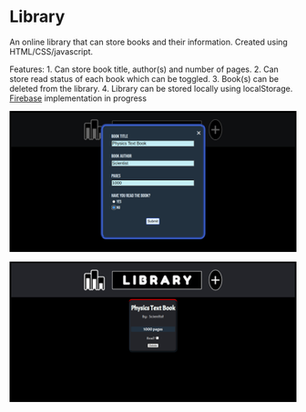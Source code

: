 # Library

An online library that can store books and their information.
Created using HTML/CSS/javascript.

Features:
    1. Can store book title, author(s) and number of pages.
    2. Can store read status of each book which can be toggled.
    3. Book(s) can be deleted from the library.
    4. Library can be stored locally using localStorage. [Firebase](https://github.com/xari4808/library/tree/firebase) implementation in progress


![Libray Form](images/libraryForm.png)

![Library Front](images/libraryFront.png)
